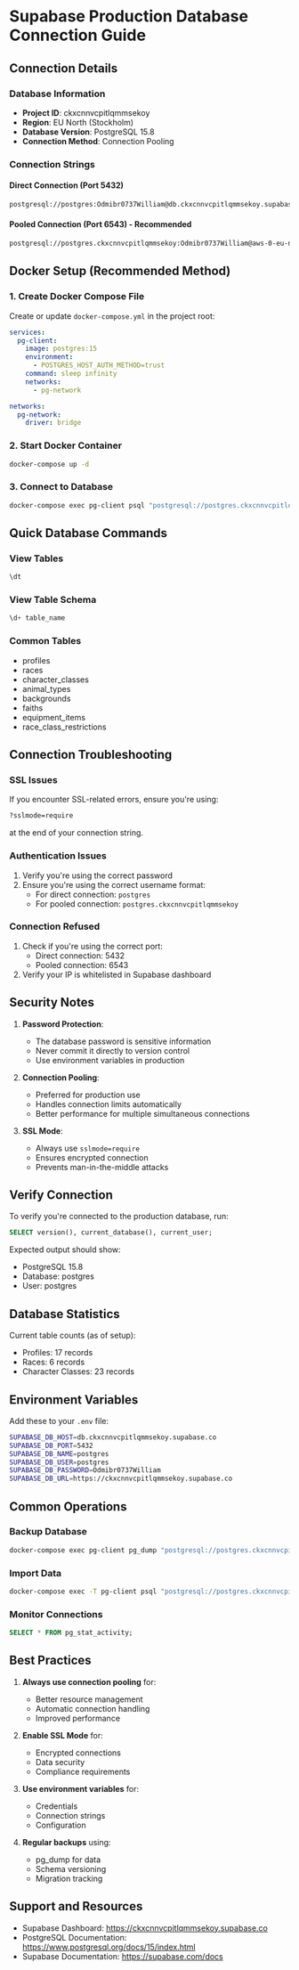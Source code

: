 # Supabase Production Database Connection Guide

## Connection Details

### Database Information
- **Project ID**: ckxcnnvcpitlqmmsekoy
- **Region**: EU North (Stockholm)
- **Database Version**: PostgreSQL 15.8
- **Connection Method**: Connection Pooling

### Connection Strings

#### Direct Connection (Port 5432)
```bash
postgresql://postgres:Odmibr0737William@db.ckxcnnvcpitlqmmsekoy.supabase.co:5432/postgres
```

#### Pooled Connection (Port 6543) - Recommended
```bash
postgresql://postgres.ckxcnnvcpitlqmmsekoy:Odmibr0737William@aws-0-eu-north-1.pooler.supabase.com:6543/postgres
```

## Docker Setup (Recommended Method)

### 1. Create Docker Compose File
Create or update `docker-compose.yml` in the project root:

```yaml
services:
  pg-client:
    image: postgres:15
    environment:
      - POSTGRES_HOST_AUTH_METHOD=trust
    command: sleep infinity
    networks:
      - pg-network

networks:
  pg-network:
    driver: bridge
```

### 2. Start Docker Container
```bash
docker-compose up -d
```

### 3. Connect to Database
```bash
docker-compose exec pg-client psql "postgresql://postgres.ckxcnnvcpitlqmmsekoy:Odmibr0737William@aws-0-eu-north-1.pooler.supabase.com:6543/postgres?sslmode=require"
```

## Quick Database Commands

### View Tables
```sql
\dt
```

### View Table Schema
```sql
\d+ table_name
```

### Common Tables
- profiles
- races
- character_classes
- animal_types
- backgrounds
- faiths
- equipment_items
- race_class_restrictions

## Connection Troubleshooting

### SSL Issues
If you encounter SSL-related errors, ensure you're using:
```bash
?sslmode=require
```
at the end of your connection string.

### Authentication Issues
1. Verify you're using the correct password
2. Ensure you're using the correct username format:
   - For direct connection: `postgres`
   - For pooled connection: `postgres.ckxcnnvcpitlqmmsekoy`

### Connection Refused
1. Check if you're using the correct port:
   - Direct connection: 5432
   - Pooled connection: 6543
2. Verify your IP is whitelisted in Supabase dashboard

## Security Notes

1. **Password Protection**: 
   - The database password is sensitive information
   - Never commit it directly to version control
   - Use environment variables in production

2. **Connection Pooling**:
   - Preferred for production use
   - Handles connection limits automatically
   - Better performance for multiple simultaneous connections

3. **SSL Mode**:
   - Always use `sslmode=require`
   - Ensures encrypted connection
   - Prevents man-in-the-middle attacks

## Verify Connection

To verify you're connected to the production database, run:

```sql
SELECT version(), current_database(), current_user;
```

Expected output should show:
- PostgreSQL 15.8
- Database: postgres
- User: postgres

## Database Statistics

Current table counts (as of setup):
- Profiles: 17 records
- Races: 6 records
- Character Classes: 23 records

## Environment Variables

Add these to your `.env` file:

```bash
SUPABASE_DB_HOST=db.ckxcnnvcpitlqmmsekoy.supabase.co
SUPABASE_DB_PORT=5432
SUPABASE_DB_NAME=postgres
SUPABASE_DB_USER=postgres
SUPABASE_DB_PASSWORD=Odmibr0737William
SUPABASE_DB_URL=https://ckxcnnvcpitlqmmsekoy.supabase.co
```

## Common Operations

### Backup Database
```bash
docker-compose exec pg-client pg_dump "postgresql://postgres.ckxcnnvcpitlqmmsekoy:Odmibr0737William@aws-0-eu-north-1.pooler.supabase.com:6543/postgres?sslmode=require" > backup.sql
```

### Import Data
```bash
docker-compose exec -T pg-client psql "postgresql://postgres.ckxcnnvcpitlqmmsekoy:Odmibr0737William@aws-0-eu-north-1.pooler.supabase.com:6543/postgres?sslmode=require" < import.sql
```

### Monitor Connections
```sql
SELECT * FROM pg_stat_activity;
```

## Best Practices

1. **Always use connection pooling** for:
   - Better resource management
   - Automatic connection handling
   - Improved performance

2. **Enable SSL Mode** for:
   - Encrypted connections
   - Data security
   - Compliance requirements

3. **Use environment variables** for:
   - Credentials
   - Connection strings
   - Configuration

4. **Regular backups** using:
   - pg_dump for data
   - Schema versioning
   - Migration tracking

## Support and Resources

- Supabase Dashboard: https://ckxcnnvcpitlqmmsekoy.supabase.co
- PostgreSQL Documentation: https://www.postgresql.org/docs/15/index.html
- Supabase Documentation: https://supabase.com/docs 